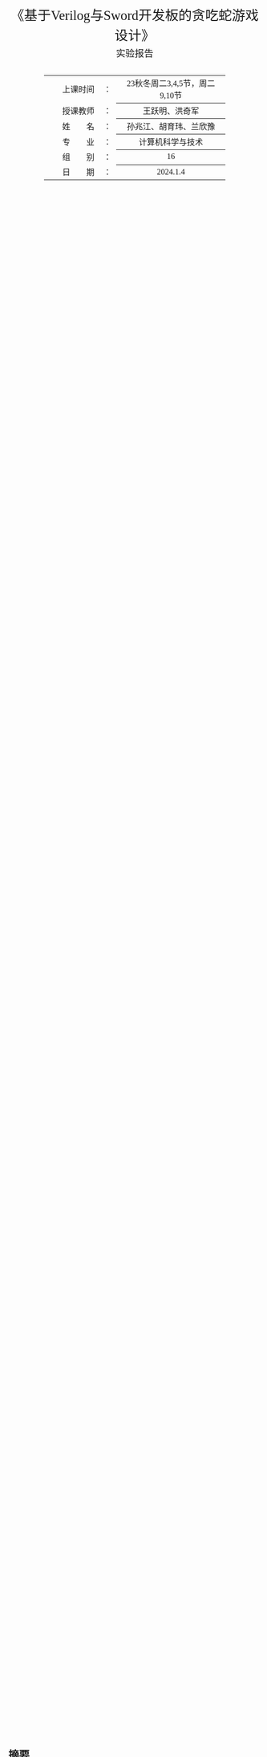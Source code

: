 <div class="cover" style="page-break-after:always;font-family:方正公文仿宋;width:100%;height:100%;border:none;margin: 0 auto;text-align:center;">
    <div style="width:60%;margin: 0 auto;height:0;padding-bottom:10%;">
        </br>
        <img src="https://raw.githubusercontent.com/Keldos-Li/pictures/main/typora-latex-theme/ZJU-name.svg" alt="校名" style="width:100%;"/>
    </div>
    </br></br></br></br></br>
    <div style="width:60%;margin: 0 auto;height:0;padding-bottom:40%;">
        <img src="https://raw.githubusercontent.com/Keldos-Li/pictures/main/typora-latex-theme/ZJU-logo.svg" alt="校徽" style="width:100%;"/>
	</div>
    </br></br></br></br></br></br></br></br>
    <span style="font-family:华文黑体Bold;text-align:center;font-size:20pt;margin: 10pt auto;line-height:30pt;">《基于Verilog与Sword开发板的贪吃蛇游戏设计》</span>
    <p style="text-align:center;font-size:14pt;margin: 0 auto">实验报告 </p>
    </br>
    </br>
    <table style="border:none;text-align:center;width:72%;font-family:仿宋;font-size:14px; margin: 0 auto;">
    <tbody style="font-family:方正公文仿宋;font-size:12pt;">
    	<tr style="font-weight:normal;"> 
    		<td style="width:20%;text-align:right;">上课时间</td>
    		<td style="width:2%">：</td> 
    		<td style="width:40%;font-weight:normal;border-bottom: 1px solid;text-align:center;font-family:华文仿宋"> 23秋冬周二3,4,5节，周二9,10节</td>     </tr>
    	<tr style="font-weight:normal;"> 
    		<td style="width:20%;text-align:right;">授课教师</td>
    		<td style="width:2%">：</td> 
    		<td style="width:40%;font-weight:normal;border-bottom: 1px solid;text-align:center;font-family:华文仿宋">王跃明、洪奇军 </td>     </tr>
    	<tr style="font-weight:normal;"> 
    		<td style="width:20%;text-align:right;">姓　　名</td>
    		<td style="width:2%">：</td> 
    		<td style="width:40%;font-weight:normal;border-bottom: 1px solid;text-align:center;font-family:华文仿宋"> 孙兆江、胡育玮、兰欣豫</td>     </tr>
		<tr style="font-weight:normal;"> 
    		<td style="width:20%;text-align:right;">专　　业</td>
    		<td style="width:2%">：</td> 
    		<td style="width:40%;font-weight:normal;border-bottom: 1px solid;text-align:center;font-family:华文仿宋"> 计算机科学与技术</td>     </tr>
    	<tr style="font-weight:normal;"> 
    		<td style="width:20%;text-align:right;">组　　别</td>
    		<td style="width:%">：</td> 
    		<td style="width:40%;font-weight:normal;border-bottom: 1px solid;text-align:center;font-family:华文仿宋"> 16</td>     </tr>
    	<tr style="font-weight:normal;"> 
    		<td style="width:20%;text-align:right;">日　　期</td>
    		<td style="width:2%">：</td> 
    		<td style="width:40%;font-weight:normal;border-bottom: 1px solid;text-align:center;font-family:华文仿宋">2024.1.4</td>     </tr>
    </tbody>              
    </table>
</div>

## 摘要



## 绪论

### 设计背景

基于Verilog的贪吃蛇游戏设计是一种硬件描述语言（HDL）的应用，旨在将贪吃蛇游戏实现在可编程逻辑器件（本实验使用SWORD板）上。贪吃蛇游戏作为一个经典而风靡全球的小游戏，我们在原有游戏规则的基础上增加了速度调节等功能设计。

除此之外，本次实验使用了键盘输入，VGA显示等使游戏易于游玩。设计一个基于Verilog的贪吃蛇游戏是一项有趣而具有挑战性的工程任务。

### 主要内容

在设计基于Verilog的贪吃蛇游戏实验时，首要任务是将系统划分为模块，包括蛇的控制、食物生成、游戏逻辑、输入处理和显示控制。通过Verilog代码实现游戏状态机，定义开始、运行和结束等状态，并确保状态之间的正确切换。编写模块来控制蛇的移动、长度增加、碰撞检测以及食物的生成。处理输入信号，如按钮或开关，将其转换为游戏控制命令。设计Verilog代码以控制显示设备，渲染游戏画面。确保整个系统在正确的时序下运行，通过仿真工具进行调试。最终，将Verilog代码加载到实际硬件平台上进行测试，以确保游戏在硬件上正常运行。整个实验设计过程涵盖了数字电路设计、硬件描述语言编写、仿真调试和实际硬件测试的多个关键步骤。

### 难点

1. **输入设备：** 确定如何接收玩家输入。如何使用外部设备（例如按钮、开关、键盘）或通过其他方式实现物理输入以及如何使用Verilog模块处理和解释这些输入是本次设计的难点。
2. **显示设备：** 显示设备决定游戏的可视化表示。本实验中使用VGA驱动显示，如何激发显示信号以及如何将图片通过IP核中的ROM模块显示是难点之一。
3. **调试和仿真：** 在设计过程中，使用Verilog的仿真工具进行调试是至关重要的。这有助于在实际硬件上加载代码之前发现和纠正潜在的错误。在物理实验板上发现错误后及时纠正也是具有挑战性的地方之一。

### 软件及硬件使用

软件：此设计基于`Vivado 2023.1`版本开发

硬件：基于浙江大学硬件实验SWORD板开发，其FPGA基于`Xilinx Kintex-7`嵌入式核心板

## 贪吃蛇游戏设计原理

### 总体模块设计

本实验模块主要分为逻辑部分与设备交互部分。

逻辑部分的核心是有限状态机，此外有蛇的控制、食物生成等逻辑模块，其中每一模块在具体实现上又会分为多个module。

-  **游戏控制模块：**
   - 游戏状态机：定义游戏的开始、运行和结束等状态，管理状态之间的转换。
   - 游戏计时器：用于控制游戏速度，确定蛇的移动速度。
-  **蛇控制模块：**
   - 蛇状态存储：保存蛇的当前位置、长度和方向等信息。
   - 蛇移动逻辑：根据用户输入和计时器触发，更新蛇的位置。
   - 碰撞检测：检测蛇是否与边界或食物发生碰撞。
-  **食物生成模块：**
   - 食物位置生成：随机生成新的食物位置。
   - 食物状态存储：保存当前食物的位置信息。

设备交互部分主要由七段数码管显示、VGA显示与键盘读入一集时钟与时序控制模块组成。

* **键盘输入模块**
  - 键盘输入负责处理输入信号，并输出方向
* **VGA与七段数码管显示输出模块**
  - VGA负责显示图片与像素信息
  - 七段数码管负责显示分数
* **时钟与时序设计模块**
  - 主时钟分频外还需要提供VGA/PS2使用的特殊时钟
  - 确定状态机更新时间

### 状态机设计

我们通过Verilog代码实现了一个有限状态机，用于控制贪吃蛇游戏的状态。该状态机包括三个主要状态：游戏初始化 (`INITIAL`)、游戏运行 (`RUNNING`) 和游戏结束 (`DIE`)。在初始化状态下，一旦检测到用户的方向输入信号，状态将切换到运行状态。在运行状态下，如果蛇碰到边界或碰到自身，游戏状态将切换到结束状态，并在两秒后返回初始化状态。该有限状态机通过时钟上升沿触发。

### Input/Output

我们的主要I/O设计有：

1. 开关输入：速度模式选择、重置状态、运行时暂停
2. 键盘输入：方向选择
3. VGA输出：图像信息
4. 七段数码管输出：分数信息

#### 键盘输入（PS2）

PS/2 接口(Personal System/2)是一种 PC 电脑上的接口，可用来连接键盘和鼠标。接口共有 6 个接脚，除接地与 Vcc 外，有**时钟和一位数据**（另外两脚为保留未使用）。Sword 板内有 USB-PS2 转换，因此我们可以将 USB 键盘或鼠标插入板上 USB 口来使用。

PS/2 协议中，一次传输有效数据为**一字节**，每次传输（一帧）为 **11 位**，分别为开始位（1 位，一直为 `0`）、有效数据（8 位）、校验位（1 位）、结束位（1 位，一直为 `1`），在我们简单的设计里，每一帧数据中只需要关注中间的 8 位有效数据即可。

![img](./23_DD_Project.assets/ps2-sync.png)

PS/2 将键盘编码分为通码(Make)与断码(Break)，通码代表“按下”，断码代表“松开”。键盘上大部分按键的通码只有一字节（比如 WASD 等字母按键），但也有特殊按键的通码为两字节（比如上下左右，其格式为 `E0` 开头的两字节数据）。断码是在通码的基础上添加一字节的 `F0` 数据，比如 `W` 的通码为 `1D` 断码为 `F0 1D`，上 `↑` 的通码为 `E0 75` 断码为 `E0 F0 75`。由此我们可知，通码可能需要 1~2 帧，断码可能需要 2~3 帧（如果传输内容超过 1 帧，键盘可以保证传输内容是连续的，不会被其他信号隔开）。PS/2 键盘可以实现全键无冲突，因为按键按下后如果不松开，则至少不会发送断码，我们可以认为在得到一个按键断码之前，这个按键一直是被按下的状态。

本实验由于只使用四个方向键，PS2接口结构较为简单，如下所示

```verilog
module PS2(
    input clk, rst,
    input ps2_clk, ps2_data,
    output reg up, left, right, enter
);
```

具体实现参考了github中的部分[代码](https://github.com/PAN-Ziyue/FPGA--JOJO/blob/master/JOJO/Framework/PS2.v)

#### VGA显示输出

VGA(Video Graphics Array) 协议是一种使用模拟信号的显示标准，我们需要提供的是数字信号（如比较重要的 RGB 三色值、扫描同步信号等），板内 DAC(Digital-to-Analog Converter, DAC/D2C) 会将其转换为 VGA 接口需要的模拟信号。

影响画面质量的因素较主要的有分辨率、刷新率以及色彩。**分辨率**指屏幕中显示的有效像素点数量，一般以 `aaa × bbb` 表示，前者指一行中像素点个数，后者指一列中像素点个数。**刷新率**指屏幕内容刷新速度，一般以 Hz 为单位表示一秒钟刷新多少次。**色彩**主要指色彩空间格式与“精度”，VGA 要求使用 RGB 色彩空间（即红绿蓝三色混合）且为 12 位，即一个色彩通道用 4 位表示。在我们的实验中，使用 640×480@60Hz 的显示模式，需要接入的时钟频率为 25.175MHz。

我们使用**逐行扫描**的方式来打印界面，即每次图片刷新都从左上角开始，先从左到右扫描完一行，再转到下一行的最左边开始扫描，直到扫描完最后一行。我们需要处理**行时序**与**场时序**，时序图如下:

![img](./23_DD_Project.assets/VGA-sync.png)

对于 640×480@60Hz 的显示模式，上图中行扫描的 `a, b, c, d, e` 分别为 `96, 48, 640, 16, 800`，场扫描的 `o, p, q, r, s` 分别为 `2, 33, 480, 10, 525`。下面以行时序为例进行解释：行同步阶段(96)将行同步信号置于**低位**进行同步；显示后沿(48)将行同步信号重新拉起到**高位**但并不显示图像（将 RGB 三色通道均置为 0 即可）；有效数据(640)为每行 640 个像素点，此时将像素点对应的色彩 RGB 值放置在相应通道上进行色彩输出；显示前沿(16)不显示图像；之后将进入下一个周期的行扫描（从行同步开始）此时已经开始对下一行进行扫描，一次扫描经过的像素点数量(800)，但实际打印的有效数据数量(640)。场同步扫描与行同步扫描相似。

实验中使用的VGA驱动模块代码接口：

```verilog
module vgac(
    input vga_clk, // 对于640*480@60Hz，由原理可知应接入 25MHz 时钟
    input clrn, // 重置信号，低电平有效，有效时将扫描信号归位到 (0, 0)
    input [11:0] d_in, // 12 位 RGB 信号，格式为 bbbb_gggg_rrrr，每个色彩通道使用 4 位
    output reg [8:0] row_addr, // 扫描地址
    output reg [9:0] col_addr, 
    output reg rdn, // 判断当前扫描到的地址是否为有效数据，低电平为有效
    output reg [3:0] r,g,b, // 三个色彩通道值，直接连接到顶层模块输出即可
    output reg hs, vs // 行同步信号与场同步信号，详见原理
);
```

#### IP核——ROM使用

ROM是FPGA中的可读写内存，在Vivado中，我们可以将数据以`.coe`文件的形式预先存入ROM中，便于显示调用图片信息。

首先我们通过`IP Catalog`创建IP核资源，方法为进入`IP Catalog`界面，搜索`Block Memory Generator`

![image-20240104213450067](./23_DD_Project.assets/image-20240104213450067.png)

双击进入创建界面，首先设定Basic面板。

* Component Name：设置该IP核的名称。
* Interface Type：`RAM`接口总线。这里保持默认选择Native接口类型（标准RAM接口总线）。
* Memory Type：存储器类型。可配置成Single Port RAM（单端口RAM）、Simple Dual Port RAM（伪双端口RAM）、True Dual Port RAM（真双端口RAM）、Single Port ROM（单端口ROM）和Dual Port ROM（双端口ROM），这里选择Simple Dual Port RAM。
* ECC Options：Error Correction Capability，纠错能力选项，这里保持默认。
* Write Enable：字节写使能选项，勾中后可以单独将数据的某个字节写入RAM中，这里不使能。
* Algorithm Options：算法选项。可选择Minimum Area（最小面积）、Low Power（低功耗）和Fixed Primitives（固定的原语），这里选择默认的Minimum Area。

![image-20240104213550633](./23_DD_Project.assets/image-20240104213550633.png)

接下来选择`Port A Options`

* `Write/Read Width`：表示每一个数据的位宽，比如这里我想要加载12位的rgb数据，即设定为12。
* `Write/Read Depth`： 表示数据量，比如一张640*480的图片就有307200的数据量。

设定合适的数据量可以最大化储存空间。

![image-20240104214520625](./23_DD_Project.assets/image-20240104214520625.png)

在`Other Options`选择需要加载的`.coe`文件即可，若数据量大于RAM大小，则会报错（如图）

![image-20240104214558506](./23_DD_Project.assets/image-20240104214558506.png)

之后点击完成生成即可。

![image-20240104214749412](./23_DD_Project.assets/image-20240104214749412.png)

生成结束后，会生成一系列示例文件、数据文件、仿真文件等，可以在`IP Sources`中查看

![image-20240104214950355](./23_DD_Project.assets/image-20240104214950355.png)

#### 七段数码管输出

七段数码管输出参考本学期实验课代码，本实验中使用`bin2bcd.v`将 2 进制转化为 10 进制 BCD 码。

## 代码模块详述

### 代码结构

![image-20240104212929807](./23_DD_Project.assets/image-20240104212929807.png)

### 顶层代码

**整体设计：**

`top.v`实现了一个贪吃蛇游戏的顶层模块。该模块整合了VGA显示、PS2键盘输入、游戏逻辑、状态机、蛇的运动控制、食物生成和计分等多个子模块，最终通过VGA接口呈现出贪吃蛇游戏的画面。该模块还支持暂停、减速等功能，并通过状态机管理游戏的状态转换，包括游戏运行、死亡和初始化等不同阶段。

**Star：**

* 使用`localparam`进行类似于C语言中`#define`的操作使代码可读性提高。

**代码：**

```verilog
`timescale 1ns / 1ps
module top (
    input clk,
    input rst,
    input pause,  // pause button
    input slow,  // slow button
    input ps2_clk,
    input ps2_data,
    output [3:0] AN,  // 数码管使能
    output [7:0] SEG,  // 数码管输出
    output [11:0] vga,  // VGA输出
    output h_sync,
    output v_sync,  // VGA扫描信号
    output btnx4
);
    /* 
    扫描信号800*525 有效长度640*480
    目前使用640*480进行制作
    坐标大小为32*24 每一个坐标对应20*20的方块
    蛇的长度 max 64
    横坐标10位寄存器，纵坐标9位寄存器
    */
    reg [31:0]clkdiv;
	always@(posedge clk) begin
		clkdiv <= clkdiv + 1'b1;
	end

    wire clk_vga;  // VGA模块的时钟信号
    wire [1:0] game_state;  // 游戏状态
    wire [1:0] next_direction;  // 下一个方向
    wire [1:0] current_direction;  // 当前方向

    wire hit_boundary;  // 撞墙flag
    wire hit_self;  // 撞自己flag

    // define states and directions
    localparam RUNNING = 2'b00;  // 运行状态
    localparam DIE = 2'b01;  // 死亡状态
    localparam INITIAL = 2'b10;  // 初始状态

    localparam UP = 2'b00;
    localparam DOWN = 2'b01;
    localparam RIGHT = 2'b10;
    localparam LEFT = 2'b11;

    wire get_food;  // 获取食物
    wire food_display;  // 食物显示
    wire [4:0] food_x;  // 食物的横坐标
    wire [4:0] food_y;  // 食物的纵坐标

    wire [5:0] snake_length_display;  // 蛇的长度
    wire [319:0] snake_x_1dim;  // 蛇的横坐标
    wire [319:0] snake_y_1dim;  // 蛇的纵坐标

    wire up_pb; // up 消抖信号
    wire down_pb; // down 消抖信号
    wire right_pb; // right 消抖信号
    wire left_pb; // left 消抖信号

    clk_vga m0 (
        .clk(clk),
        .clk_vga(clk_vga)
    );  // 生成VGA时钟分频 50MHz -> 25MHz

    PS2 m12 (
        .clk(clk),
        .rst(rst),
        .ps2_clk(ps2_clk),
        .ps2_data(ps2_data),
        .up(up_pb),
        .down(down_pb),
        .right(right_pb),
        .left(left_pb)
    );  // PS2键盘

    direction m1 (
        .clk(clk),
        .up(up_pb),
        .down(down_pb),
        .right(right_pb),
        .left(left_pb),
        .direction(next_direction)
    );  // 方向控制

    snake m2 (
        .clk(clk),
        .pause(pause),
        .slow(slow),
        .next_direction(next_direction),
        .game_state(game_state),
        .food_x(food_x),
        .food_y(food_y),
        .current_direction(current_direction),
        .snake_x_1dim(snake_x_1dim),
        .snake_y_1dim(snake_y_1dim),
        .snake_length_display(snake_length_display),
        .hit_boundary(hit_boundary),
        .hit_self(hit_self),
        .get_food(get_food),
        .food_display(food_display)
    );  //  蛇的运动方向控制 死亡检测

    food m3 (
        .clk(clk),
        .get_food(get_food),
        .game_state(game_state),
        .food_x(food_x),
        .food_y(food_y)
    );  //  食物的生成

    score m4 (
        .clk(clk),
        .rst(rst),
        .game_state(game_state),
        .get_food(get_food),
        .AN(AN),
        .SEG(SEG)
    );  //  计分

    fsm m5 (
        .clk(clk),
        .rst(rst),
        .up(up_pb),
        .down(down_pb),
        .right(right_pb),
        .left(left_pb),
        .hit_boundary(hit_boundary),
        .hit_self(hit_self),
        .game_state(game_state)
    );  //  状态机

    display_vga m6 (
        .clk(clk_vga),
        .food_x(food_x),
        .food_y(food_y),
        .snake_x_1dim(snake_x_1dim),
        .snake_y_1dim(snake_y_1dim),
        .snake_length(snake_length_display),
        .game_state(game_state),
        .food_display(food_display),
        .r(vga[11:8]),
        .g(vga[7:4]),
        .b(vga[3:0]),
        .h_sync(h_sync),
        .v_sync(v_sync)
    );  // VGA显示
endmodule
```

### 交互模块代码

#### `m0 clk_vga`

**整体设计：**由50Mhz的主时钟生成一个适合VGA模块的25Mhz时钟

**代码：**

```verilog
`timescale 1ns / 1ps

module clk_vga (
    input clk,
    output reg clk_vga
);
    reg [2:0] cnt;

    initial begin
        cnt = 32'b0;
    end

    wire [2:0] cnt_next;
    assign cnt_next = cnt + 1'b1;

    always @(posedge clk) begin
        if (cnt < 1) begin
            cnt <= cnt_next;
        end else begin
            cnt <= 0;
            clk_vga <= ~clk_vga;
        end
    end

endmodule
```

#### `m12 PS2`

**整体设计：**键盘信号处理代码，主要通过通断码识别键盘输入，输出为四个按键的二进制数值，1表示按着，0表示松开。

**Star：**

* `ps2_clk` 的频率较低，数量级在 `kHz` 水平，而我们 FPGA 的时钟是较快的，在实现时可以对时钟进行打拍记录来确定“下降沿”的位置

  ```verilog
  reg ps2_clk_falg0, ps2_clk_falg1, ps2_clk_falg2;
  always@(posedge clk or posedge rst)begin
      if(rst)begin
          ps2_clk_falg0<=1'b0;
          ps2_clk_falg1<=1'b0;
          ps2_clk_falg2<=1'b0;
      end
      else begin
          ps2_clk_falg0<=ps2_clk;
          ps2_clk_falg1<=ps2_clk_falg0;
          ps2_clk_falg2<=ps2_clk_falg1;
      end
  end
  
  wire negedge_ps2_clk = !ps2_clk_falg1 & ps2_clk_falg2;
  reg negedge_ps2_clk_shift;
  
  always@(posedge clk)begin
      negedge_ps2_clk_shift<=negedge_ps2_clk;
  end
  ```

**代码：**

```verilog
module PS2(
	input clk, rst,
	input ps2_clk, ps2_data,
	output reg up, left, right, down
	);

reg ps2_clk_falg0, ps2_clk_falg1, ps2_clk_falg2;
wire negedge_ps2_clk = !ps2_clk_falg1 & ps2_clk_falg2;
reg negedge_ps2_clk_shift;
reg [9:0] data;
reg data_break, data_done, data_expand;
reg[7:0]temp_data;
reg[3:0]num;

always@(posedge clk or posedge rst)begin
	if(rst)begin
		ps2_clk_falg0<=1'b0;
		ps2_clk_falg1<=1'b0;
		ps2_clk_falg2<=1'b0;
	end
	else begin
		ps2_clk_falg0<=ps2_clk;
		ps2_clk_falg1<=ps2_clk_falg0;
		ps2_clk_falg2<=ps2_clk_falg1;
	end
end

always@(posedge clk or posedge rst)begin
	if(rst)
		num<=4'd0;
	else if (num==4'd11)
		num<=4'd0;
	else if (negedge_ps2_clk)
		num<=num+1'b1;
end

always@(posedge clk)begin
	negedge_ps2_clk_shift<=negedge_ps2_clk;
end


always@(posedge clk or posedge rst)begin
	if(rst)
		temp_data<=8'd0;
	else if (negedge_ps2_clk_shift)begin
		case(num)
			4'd2 : temp_data[0]<=ps2_data;
			4'd3 : temp_data[1]<=ps2_data;
			4'd4 : temp_data[2]<=ps2_data;
			4'd5 : temp_data[3]<=ps2_data;
			4'd6 : temp_data[4]<=ps2_data;
			4'd7 : temp_data[5]<=ps2_data;
			4'd8 : temp_data[6]<=ps2_data;
			4'd9 : temp_data[7]<=ps2_data;
			default: temp_data<=temp_data;
		endcase
	end
	else temp_data<=temp_data;
end

always@(posedge clk or posedge rst)begin
	if(rst)begin
		data_break<=1'b0;
		data<=10'd0;
		data_done<=1'b0;
		data_expand<=1'b0;
	end
	else if(num==4'd11)begin
		if(temp_data==8'hE0)begin
			data_expand<=1'b1;
		end
		else if(temp_data==8'hF0)begin
			data_break<=1'b1;
		end
		else begin
			data<={data_expand,data_break,temp_data};
			data_done<=1'b1;
			data_expand<=1'b0;
			data_break<=1'b0;
		end
	end
	else begin
		data<=data;
		data_done<=1'b0;
		data_expand<=data_expand;
		data_break<=data_break;
	end
end

always @(posedge clk) begin
	case (data)
        10'h272:down <= 1;
        10'h372:down <= 0;
        10'h275:up <= 1;
        10'h375:up <= 0;
        10'h26B:left <= 1;
        10'h36B:left <= 0;
        10'h274:right <= 1;
        10'h374:right <= 0;
    endcase
end

endmodule
```

#### `m4 score`

**整体设计：**通过识别`get_food`信号的改变来计算分数并且显示。

**代码：**

```verilog
`timescale 1ns / 1ps
module score (
    input clk,
    input [1:0] game_state,
    input get_food,
    input rst,
    output [3:0] AN,
    output [7:0] SEG

);

    reg [15:0] score = 0;
    wire [15:0] bcd;

    always @(negedge get_food) begin
        if(game_state == 2'b00) score <= score + 1;
        else score <= 0;
    end

    bin2bcd b0 (
        .bin(score[7:0]),
        .bcd(bcd[9:0])
    );

    Displaynumber m0 (
        .clk(clk),
        .hexs(bcd), // 4'b0000
        .LEs(4'b0000),
        .points(4'b0000),
        .rst(1'b0),
        .AN(AN),
        .SEGMENT(SEG)
    );
endmodule

```

##### 子模块`bin2bcd`

该子模块的作用是将2进制转换成10进制bcd码表示，便于以十进制方式显示。

其思路为：首先，先将BCD码计数器清零，之后将二进制数和BCD码计数器统统左移，二进制数移出来的最高位放到BCD码计数器的最低位。每一次移位之后都判断下，BCD码计数器的十、分以及个位是否大于4，如果任何一位（4bit）大于4，则对其加3，之后继续移位，如此下去，直到移位次数为二进制数的位数之后，停止移位，此时得到的BCD码计数值便是转换后的值。

**代码**：

```verilog
module bin2bcd
 #( parameter                W = 8)  // input width
  ( input      [W-1      :0] bin   ,  // binary
    output reg [W+(W-4)/3:0] bcd   ); // bcd {...,thousands,hundreds,tens,ones}

    integer i,j;

    always @(bin) begin
    for(i = 0; i <= W+(W-4)/3; i = i+1) bcd[i] = 0;     // initialize with zeros
    bcd[W-1:0] = bin;                                   // initialize with input vector
    for(i = 0; i <= W-4; i = i+1)                       // iterate on structure depth
      for(j = 0; j <= i/3; j = j+1)                     // iterate on structure width
        if (bcd[W-i+4*j -: 4] > 4)                      // if > 4
          bcd[W-i+4*j -: 4] = bcd[W-i+4*j -: 4] + 4'd3; // add 3
    end

endmodule
```

#### `m6 display_vga`

**整体设计：**

`display_vga`主要由`vgac`模块、ip核及取地址代码构成。其核心思路在于确定`vgac`返回的`x_addr`和`y_addr`所对应的像素数据。因此，该模块也需要通过游戏状态来确定显示内容。

**Star**：

* 在Verilog中，二维数组是无法直接在模块间传递的，所以需要通过二维数组转一维数组后再通过`module`传递。

  实现关键代码：

  ```verilog
  integer i;
  always @(snake_x_1dim,snake_y_1dim)
      begin
          for (i=0;i<64;i=i+1)
              begin
                  snake_x_reg[i]<=snake_x_1dim[5*i+:5];
                  snake_y_reg[i]<=snake_y_1dim[5*i+:5];
              end
      end
  // 生成二维数组
  
  genvar i;
  generate
      for (i = 0; i < 64; i = i + 1) begin
          assign snake_x_1dim[i*5+:5] = snake_x[i];
          assign snake_y_1dim[i*5+:5] = snake_y[i];
      end
  endgenerate
  //生成一维数组
  ```

**代码：**

```verilog
`timescale 1ns / 1ps
module display_vga (
    input clk,
    input [4:0] food_x,
    input [4:0] food_y,
    input [319:0] snake_x_1dim,
    input [319:0] snake_y_1dim,
    input [5:0] snake_length,
    input [1:0] game_state,
    input food_display,
    output [3:0] r,
    output [3:0] g,
    output [3:0] b,
    output h_sync,
    output v_sync
);

    wire rdn;
    wire [9:0] x_addr;
    wire [8:0] y_addr;

    // define states and directions
    localparam RUNNING = 2'b00;  // 运行状态
    localparam DIE = 2'b01;  // 死亡状态
    localparam INITIAL = 2'b10;  // 初始状态

    localparam UP = 2'b00;
    localparam DOWN = 2'b01;
    localparam RIGHT = 2'b10;
    localparam LEFT = 2'b11;

    localparam NONE = 2'b00;
    localparam APPLE = 2'b01;
    localparam SNAKE = 2'b10;
    localparam WALL = 2'b11;

    localparam NONE_COLOR = 12'h000;
    localparam APPLE_COLOR = 12'hfff;
    localparam SNAKE_COLOR = 12'hff0;

    reg [3:0] snake_r;
    reg [3:0] snake_g;
    reg [3:0] snake_b;
    reg [11:0] snake_color;

    reg [4:0] snake_x_reg[63:0];
    reg [4:0] snake_y_reg[63:0];

    // 生成二维数组
    integer i;
	always @(snake_x_1dim,snake_y_1dim)
	begin
	for (i=0;i<64;i=i+1)
		begin
			snake_x_reg[i]<=snake_x_1dim[5*i+:5];
			snake_y_reg[i]<=snake_y_1dim[5*i+:5];
		end
	end

    reg [11:0] vga_in;
    reg clrn;

    vgac m0 (
        .vga_clk(clk),
        .clrn(clrn),
        .d_in(vga_in),
        .col_addr(x_addr),
        .row_addr(y_addr),
        .rdn(rdn),
        .r(r),
        .g(g),
        .b(b),
        .hs(h_sync),
        .vs(v_sync)
    );

    reg [1:0] pixel_flag;

    wire [18:0] address;
    wire [11:0] data_ini;
    wire [11:0] data_fail;

    wire [8:0] address_wall;
    wire [11:0] data_wall;

    assign address = x_addr + y_addr * 640;
    assign address_wall = (x_addr % 20) + (y_addr % 20) * 20;

    blk_mem_gen_0 INIT_LOAD (
      .clka(clk),    // input wire clka
      .wea(1'b0),      // input wire [0 : 0] wea 读写选择 0读 1写
      .addra(address),  // input wire [18 : 0] addra
      .dina(0),    // input wire [15 : 0] dina
      .douta(data_ini)  // output wire [15 : 0] douta
    );

    blk_mem_gen_1 FAIL_LOAD (
      .clka(clk),    // input wire clka
      .wea(1'b0),      // input wire [0 : 0] wea 读写选择 0读 1写
      .addra(address),  // input wire [18 : 0] addra
      .dina(0),    // input wire [15 : 0] dina
      .douta(data_fail)  // output wire [15 : 0] douta
    );

    blk_mem_gen_2 WALL_LOAD (
      .clka(clk),    // input wire clka
      .wea(1'b0),      // input wire [0 : 0] wea 读写选择 0读 1写
      .addra(address_wall),  // input wire [18 : 0] addra
      .dina(0),    // input wire [15 : 0] dina
      .douta(data_wall)  // output wire [15 : 0] douta
    );

    integer j;
    always @(posedge clk) begin
        if (game_state == INITIAL) begin
            vga_in <= {data_ini[3:0],data_ini[7:4],data_ini[11:8]};
            clrn   <= 1'b1;
        end else if (game_state == RUNNING) begin
            pixel_flag <= NONE;

            // 食物标签
            if (food_x * 20 <= x_addr && food_x * 20 + 20 > x_addr &&
                food_y * 20 <= y_addr && food_y * 20 + 20 > y_addr && food_display) begin
                pixel_flag <= APPLE;
            end

            // 蛇标签，覆盖食物标签
            for (j = 0; j < snake_length; j = j + 1) begin
                if (snake_x_reg[j] * 20 <= x_addr &&
                    snake_x_reg[j] * 20 + 20 > x_addr &&
                    snake_y_reg[j] * 20 <= y_addr &&
                    snake_y_reg[j] * 20 + 20 > y_addr) begin
                    pixel_flag <= SNAKE;
                    if (j==0) begin
                        snake_r <= 4'hA;
                        snake_g <= 4'h2;
                        snake_b <= 4'hF;
                    end else begin
                        snake_r <= 4'hF - j/3;
                        snake_g <= 4'h6 + j/7;
                        snake_b <= 4'hE - j/5;
                    end
                end
            end

            // 墙标签，覆盖蛇标签
            if (x_addr < 20 || x_addr >= 620 || y_addr < 20 || y_addr >= 460) begin
                pixel_flag <= WALL;
            end

            
            if (pixel_flag == SNAKE) begin
                vga_in <= {snake_b,snake_g,snake_r};
                clrn   <= 1'b1;
            end else if (pixel_flag == APPLE) begin
                vga_in <= APPLE_COLOR;
                clrn   <= 1'b1;
            end else if (pixel_flag == WALL)begin
                vga_in <= {12'hECA};
                clrn   <= 1'b1;
            end else begin
                vga_in <= NONE_COLOR;
                clrn   <= 1'b1;
            end 
        end else if (game_state == DIE) begin
            vga_in <= {data_fail[3:0],data_fail[7:4],data_fail[11:8]};
            clrn   <= 1'b1;
        end else begin
            vga_in <= 12'h000;
            clrn   <= 1'b0;
        end
    end
```

##### IP核创建

IP核创建的关键在于控制其内存大小以及生成`.coe`文件，本实验通过简单的`python`脚本处理颜色为`rgb888`的`.coe`文件，生成12位`.coe`文件，便于调用且节省内存。

```python
with open('D:\\DD_exp\\23_DD_Project\\image\\init.coe', 'r') as file:
    lines = file.readlines()

# 处理每一行数据
modified_lines = []
for line in lines:
    modified_line = ''.join([line[i] for i in range(len(line)) if i not in [1, 3, 5]])
    modified_lines.append(modified_line)

# 将处理后的数据写回文件
with open('D:\\DD_exp\\23_DD_Project\\image\\init_out.coe', 'w') as file:
    file.writelines(modified_lines)
```

##### `vgac`具体实现代码

```verilog
module vgac (
    input vga_clk,  // 25MHz
    input clrn,  // clear (active low)
    input [11:0] d_in,  // bbbb_gggg_rrrr, pixel
    output reg [8:0] row_addr,  // pixel ram row address, 480 (512) lines
    output reg [9:0] col_addr,  // pixel ram col address, 640 (1024) pixels
    output reg rdn,  // read pixel RAM (active_low)
    output reg [3:0] r,  // 4-bit red
    output reg [3:0] g,  // 4-bit green
    output reg [3:0] b,  // 4-bit blue
    output reg hs,  // horizontal synchronization
    output reg vs  // vertical synchronization
);
    // h_count: VGA horizontal counter (0-799)
    reg [9:0] h_count;  // VGA horizontal counter (0-799): pixels
    always @(posedge vga_clk) begin
        if (!clrn) begin
            h_count <= 10'h0;
        end else if (h_count == 10'd799) begin
            h_count <= 10'h0;
        end else begin
            h_count <= h_count + 10'h1;
        end
    end

    // v_count: VGA vertical counter (0-524)
    reg [9:0] v_count;  // VGA vertical counter (0-524): lines
    always @(posedge vga_clk or negedge clrn) begin
        if (!clrn) begin
            v_count <= 10'h0;
        end else if (h_count == 10'd799) begin
            if (v_count == 10'd524) begin
                v_count <= 10'h0;
            end else begin
                v_count <= v_count + 10'h1;
            end
        end
    end

    // signals, will be latched for outputs
    wire [9:0] row = v_count - 10'd35;  // pixel ram row addr 
    wire [9:0] col = h_count - 10'd143;  // pixel ram col addr 
    wire h_sync = (h_count > 10'd95);  //  96 -> 799
    wire v_sync = (v_count > 10'd1);  //  2 -> 524
    wire read = h_count > 10'd142 && h_count < 10'd783 &&  // 143 -> 782, 640 pixels
    v_count > 10'd34 && v_count < 10'd515;  // 35 -> 514, 480 lines
    // vga signals
    always @(posedge vga_clk) begin
        row_addr <= row[8:0];  // pixel ram row address
        col_addr <= col;  // pixel ram col address
        rdn      <= ~read;  // read pixel (active low)
        hs       <= h_sync;  // horizontal synchronization
        vs       <= v_sync;  // vertical   synchronization
        r        <= rdn ? 4'h0 : d_in[3:0];  // 4-bit red
        g        <= rdn ? 4'h0 : d_in[7:4];  // 4-bit green
        b        <= rdn ? 4'h0 : d_in[11:8];  // 4-bit blue
    end
endmodule
```

### 逻辑模块代码

#### `m2 sanke`

**整体设计：**该模块代码实现了贪吃蛇游戏的蛇模块，负责处理游戏中蛇的运动、碰撞检测和长度控制等逻辑。

在游戏初始化状态下，蛇被设置为初始长度为3的状态，并位于屏幕中央。在游戏运行状态下，蛇的每次移动由计时器控制，半秒更新一次，速度随蛇的长度和速度控制开关决定。

蛇的身体位置通过循环更新，蛇头位置根据玩家输入的方向进行更新，同时进行边缘检测以防止蛇撞墙。在每次移动中，还进行了撞自身和吃食物的检测。当蛇头与蛇身重合时，会触发撞自身状态。当蛇头与食物位置重合时，蛇的长度增加，并且食物的显示被禁用，直到下次食物生成。

**Star：**

* 涉及二维数组与一维数组转换传参
* 在`get_food`部分使用异步方式避免出现吃到食物时的时钟周期内由于食物随机数生成产生的闪烁等情况

**代码：**

```verilog
`timescale 1ns / 1ps
module snake (
    input clk,
    input pause,
    input slow,
    input [1:0] next_direction,
    input [1:0] game_state,
    input [4:0] food_x,  // 0 - 31
    input [4:0] food_y,  // 0 - 23
    output reg [1:0] current_direction,
    output [319:0] snake_x_1dim,  // 长度64 * 5 = 320
    output [319:0] snake_y_1dim,  // 高度64 * 5 = 320
    output reg [5:0] snake_length_display,  // 长度 max 64
    output reg hit_boundary,  // 撞墙
    output reg hit_self,  // 撞自己
    output reg get_food,  // 获取食物
    output reg food_display
);
    localparam RUNNING = 2'b00;  // 运行状态
    localparam DIE = 2'b01;  // 死亡状态
    localparam INITIAL = 2'b10;  // 初始状态

    localparam UP = 2'b00;
    localparam DOWN = 2'b01;
    localparam RIGHT = 2'b10;
    localparam LEFT = 2'b11;

    reg [5:0] snake_length;
    reg [4:0] snake_x[63:0];
    reg [4:0] snake_y[63:0];
    
    // 生成一维数组
    genvar i;
    generate
        for (i = 0; i < 64; i = i + 1) begin
            assign snake_x_1dim[i*5+:5] = snake_x[i];
            assign snake_y_1dim[i*5+:5] = snake_y[i];
        end
    endgenerate

    reg [31:0] velocity_cnt;

    always @(slow) begin
        velocity_cnt = 25_000_000 * (1 + slow) - 750_000 * snake_length_display;  // 1s
    end

    reg [31:0] cnt1;
    integer j;

    always @(posedge clk) begin
        // 初始状态赋值 设定长度为3
        if (game_state == INITIAL) begin
            snake_length <= 5'd3;
            snake_length_display <= 5'd3;
            snake_x[0] <= 5'd15;
            snake_y[0] <= 5'd9;
            snake_x[1] <= 5'd15;
            snake_y[1] <= 5'd10;
            snake_x[2] <= 5'd15;
            snake_y[2] <= 5'd11;
            for (j = 3; j < 64; j = j + 1) begin
                snake_x[j] <= 0;
                snake_y[j] <= 0;
            end
            cnt1 <= 0;
            hit_boundary <= 0;
            hit_self <= 0;
            get_food <= 0;
            food_display <= 1;
        end else if (game_state == RUNNING) begin
            // 计数 半秒一动
            if (cnt1 < velocity_cnt) begin
                cnt1 <= cnt1 + 1;
            end else begin
                cnt1 <= 0;
                // 更新蛇身的位置
                for (j = 1; j < snake_length; j = j + 1) begin
                    snake_x[j] <= snake_x[j-1];
                    snake_y[j] <= snake_y[j-1];
                end
                // 更新蛇头的位置
                if (next_direction == UP) begin
                    // 边缘检测
                    if (snake_y[0] == 1) hit_boundary <= 1;
                    snake_x[0] <= snake_x[0];
                    snake_y[0] <= snake_y[0] - 1;
                end else if (next_direction == DOWN) begin
                    // 边缘检测
                    if (snake_y[0] == 22) hit_boundary <= 1;
                    snake_x[0] <= snake_x[0];
                    snake_y[0] <= snake_y[0] + 1;
                end else if (next_direction == RIGHT) begin
                    // 边缘检测
                    if (snake_x[0] == 30) hit_boundary <= 1;
                    snake_x[0] <= snake_x[0] + 1;
                    snake_y[0] <= snake_y[0];
                end else if (next_direction == LEFT) begin
                    // 边缘检测
                    if (snake_x[0] == 1) hit_boundary <= 1;
                    snake_x[0] <= snake_x[0] - 1;
                    snake_y[0] <= snake_y[0];
                end
                // 撞自己检测
                for (j = 1; j < snake_length; j = j + 1) begin
                    if (snake_x[0] == snake_x[j] && snake_y[0] == snake_y[j]) begin
                        hit_self <= 1;
                    end
                end
                // 吃食物 身体增长
                if (snake_x[0] == food_x && snake_y[0] == food_y) begin
                    get_food <= 1;
                    food_display <= 0;
                    snake_length <= snake_length + 1;
                end else begin
                    get_food <= 0;
                    food_display <= 1;
                    snake_length_display <= snake_length;
                end
            end
        end
    end
endmodule

```

#### `m3 food`

**整体设计：**根据游戏和食物的状态产生食物的随机坐标

**Star：**采用了时钟信号作为随机数发生器。由于系统时钟非常快，几乎可以认为是完全随机信号，且实现极为简单。

**代码：**

```verilog
`timescale 1ns / 1ps
module food (
    input clk,
    input get_food,
    input [1:0] game_state,
    output reg [4:0] food_x,
    output reg [4:0] food_y
);
    reg [6:0] cnt;
    always @(posedge clk) begin
        if (cnt < 96) cnt <= cnt + 1;
        else cnt <= 0;
        if (game_state == 2'b10 || game_state == 2'b00 && get_food) begin
            food_x <= 1 + cnt % 30;
            food_y <= 1 + cnt % 22;
        end
    end

endmodule
```



#### `m5 fsm`

**整体设计：**具体内容见状态机设计部分

**Star：**通过使用清晰的命名、注释和本地参数，代码的逻辑结构更容易理解。例如，使用`RUNNING`、`DIE`和`INITIAL`等本地参数清晰地表示了游戏的状态。

**代码：**

```verilog
`timescale 1ns / 1ps

module fsm (
    input clk,
    input rst,
    input up,
    input down,
    input right,
    input left,
    // input start,
    input hit_boundary,
    input hit_self,
    output reg [1:0] game_state
);
    localparam RUNNING = 2'b00;
    localparam DIE = 2'b01;
    localparam INITIAL = 2'b10;

    reg [31:0] cnt1;
    reg [31:0] cnt2;

    initial begin
        game_state <= INITIAL;
        cnt1 <= 0;
        cnt2 <= 0;
    end

    always @(posedge clk) begin
        if (rst) begin
            game_state <= INITIAL;
        end
        if (game_state == RUNNING) begin
            if (hit_boundary || hit_self) begin
                game_state <= DIE;
            end
        end else if (game_state == DIE) begin
            if (cnt2 < 100_000_000) begin  // 2s
                cnt2 <= cnt2 + 1;
            end else begin
                cnt2 <= 0;
                game_state <= INITIAL;
            end
        end else if (game_state == INITIAL && (up || down || left || right)) begin
            game_state <= RUNNING;
        end
    end
endmodule
```

## 实验结果

### 功能测试

### 结果分析

实现了贪吃蛇游戏的功能，具体实现游戏规则如下：

* 初始状态下，按动左右方向键开始游戏，使用键盘控制蛇的运动方向。初始蛇长度为3，速度为0.5s/动。
* 在游戏中，每吃到一个奖励物品，蛇身长度增加1，速度增加0.015s/动。
* 打开`slow`开关，速度减慢一倍；打开`rst`开关，回到初始启动状态。
* 蛇头碰到蛇身或者边界，则进入死亡状态，显示死亡图片后2s自动恢复初始状态
* 游戏中可以实时显示十进制分数值，游戏结束可以看到该轮游戏总分

实验结果达成基本功能并且不存在较为严重的bug，可以认为该游戏设计成功。

## 结论与展望

我们通过小组合作完成了本次作业。合作过程中，我们使用了分布式文件管理系统与github远程库。合作在我们的设计中发挥了重要作用。

![image-20240104225509201](./23_DD_Project.assets/image-20240104225509201.png)

在实验过程中，我们遇到了许多未知与困难，包括按钮输入与预期不符、键盘输入非常陌生、硬件程序调试困难等，最终通过查资料、探讨、试错等方式得到了解决。Vivado日志文件可以看到我们总共在Vivado中完成了138次生成比特流。

![image-20240104225902801](./23_DD_Project.assets/image-20240104225902801.png)

最终我们顺利解决了问题并成功地编写了贪吃蛇小游戏。手写硬件驱动让我们对于硬件输入输出有了更深的了解。编写bin2bcd模块也帮助我们复习了理论课上学习到的编码和组合逻辑知识。这一次课程大作业使我们收获许多实用知识与实现游戏的成就感。
